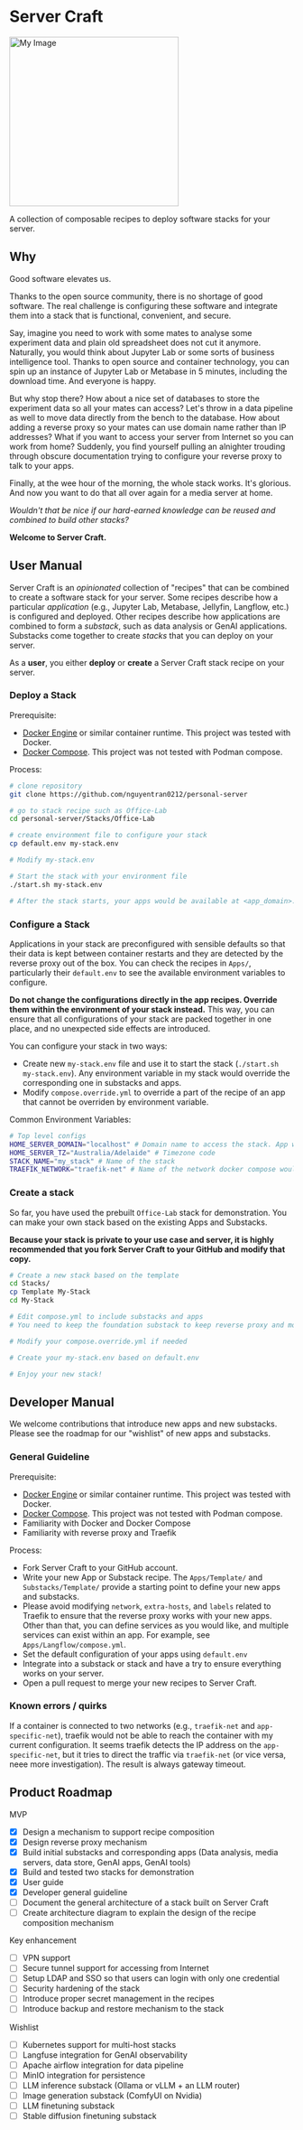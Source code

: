 # Server Craft

<img src="Assets/logo.jpg" alt="My Image" width="300" />

A collection of composable recipes to deploy software stacks for your server.

## Why

Good software elevates us. 

Thanks to the open source community, there is no shortage of good software. The real challenge is configuring these software and integrate them into a stack that is functional, convenient, and secure.

Say, imagine you need to work with some mates to analyse some experiment data and plain old spreadsheet does not cut it anymore. Naturally, you would think about Jupyter Lab or some sorts of business intelligence tool. Thanks to open source and container technology, you can spin up an instance of Jupyter Lab or Metabase in 5 minutes, including the download time. And everyone is happy.

But why stop there? How about a nice set of databases to store the experiment data so all your mates can access? Let's throw in a data pipeline as well to move data directly from the bench to the database. How about adding a reverse proxy so your mates can use domain name rather than IP addresses? What if you want to access your server from Internet so you can work from home? Suddenly, you find yourself pulling an alnighter trouding through obscure documentation trying to configure your reverse proxy to talk to your apps.

Finally, at the wee hour of the morning, the whole stack works. It's glorious. And now you want to do that all over again for a media server at home.

*Wouldn't that be nice if our hard-earned knowledge can be reused and combined to build other stacks?*

**Welcome to Server Craft.**


## User Manual

Server Craft is an *opinionated* collection of "recipes" that can be combined to create a software stack for your server. Some recipes describe how a particular *application* (e.g., Jupyter Lab, Metabase, Jellyfin, Langflow, etc.) is configured and deployed. Other recipes describe how applications are combined to form a *substack*, such as data analysis or GenAI applications. Substacks come together to create *stacks* that you can deploy on your server. 

As a **user**, you either **deploy** or **create** a Server Craft stack recipe on your server.


### Deploy a Stack

Prerequisite: 
- [Docker Engine](https://docs.docker.com/engine/install/) or similar container runtime. This project was tested with Docker.
- [Docker Compose](https://docs.docker.com/compose/install/). This project was not tested with Podman compose.

Process:

``` bash
# clone repository
git clone https://github.com/nguyentran0212/personal-server

# go to stack recipe such as Office-Lab
cd personal-server/Stacks/Office-Lab

# create environment file to configure your stack
cp default.env my-stack.env

# Modify my-stack.env 

# Start the stack with your environment file
./start.sh my-stack.env

# After the stack starts, your apps would be available at <app_domain>.<your_domain> and <app_domain>.localhost
```


### Configure a Stack

Applications in your stack are preconfigured with sensible defaults so that their data is kept between container restarts and they are detected by the reverse proxy out of the box. You can check the recipes in `Apps/`, particularly their `default.env` to see the available environment variables to configure.

**Do not change the configurations directly in the app recipes. Override them within the environment of your stack instead.** This way, you can ensure that all configurations of your stack are packed together in one place, and no unexpected side effects are introduced.

You can configure your stack in two ways:

- Create new `my-stack.env` file and use it to start the stack (`./start.sh my-stack.env`). Any environment variable in my stack would override the corresponding one in substacks and apps.
- Modify `compose.override.yml` to override a part of the recipe of an app that cannot be overriden by environment variable.

Common Environment Variables:

``` bash
# Top level configs
HOME_SERVER_DOMAIN="localhost" # Domain name to access the stack. App would be available as subdomain (e.g., app.localhost)
HOME_SERVER_TZ="Australia/Adelaide" # Timezone code
STACK_NAME="my_stack" # Name of the stack
TRAEFIK_NETWORK="traefik-net" # Name of the network docker compose would create for reverse proxy
```

### Create a stack

So far, you have used the prebuilt `Office-Lab` stack for demonstration. You can make your own stack based on the existing Apps and Substacks.

**Because your stack is private to your use case and server, it is highly recommended that you fork Server Craft to your GitHub and modify that copy.**

``` bash
# Create a new stack based on the template
cd Stacks/
cp Template My-Stack
cd My-Stack

# Edit compose.yml to include substacks and apps
# You need to keep the foundation substack to keep reverse proxy and monitoring!

# Modify your compose.override.yml if needed

# Create your my-stack.env based on default.env

# Enjoy your new stack!
```

## Developer Manual

We welcome contributions that introduce new apps and new substacks. Please see the roadmap for our "wishlist" of new apps and substacks.

### General Guideline

Prerequisite: 
- [Docker Engine](https://docs.docker.com/engine/install/) or similar container runtime. This project was tested with Docker.
- [Docker Compose](https://docs.docker.com/compose/install/). This project was not tested with Podman compose.
- Familiarity with Docker and Docker Compose
- Familiarity with reverse proxy and Traefik

Process: 
- Fork Server Craft to your GitHub account.
- Write your new App or Substack recipe. The `Apps/Template/` and `Substacks/Template/` provide a starting point to define your new apps and substacks. 
- Please avoid modifying `network`, `extra-hosts`, and `labels` related to Traefik to ensure that the reverse proxy works with your new apps. Other than that, you can define services as you would like, and multiple services can exist within an app. For example, see `Apps/Langflow/compose.yml`. 
- Set the default configuration of your apps using `default.env`
- Integrate into a substack or stack and have a try to ensure everything works on your server.
- Open a pull request to merge your new recipes to Server Craft.

### Known errors / quirks

If a container is connected to two networks (e.g., `traefik-net` and `app-specific-net`), traefik would not be able to reach the container with my current configuration. It seems traefik detects the IP address on the `app-specific-net`, but it tries to direct the traffic via `traefik-net` (or vice versa, neee more investigation). The result is always gateway timeout.

## Product Roadmap

MVP
- [x] Design a mechanism to support recipe composition
- [x] Design reverse proxy mechanism
- [x] Build initial substacks and corresponding apps (Data analysis, media servers, data store, GenAI apps, GenAI tools)
- [x] Build and tested two stacks for demonstration
- [x] User guide
- [x] Developer general guideline
- [ ] Document the general architecture of a stack built on Server Craft
- [ ] Create architecture diagram to explain the design of the recipe composition mechanism

Key enhancement
- [ ] VPN support 
- [ ] Secure tunnel support for accessing from Internet
- [ ] Setup LDAP and SSO so that users can login with only one credential
- [ ] Security hardening of the stack
- [ ] Introduce proper secret management in the recipes
- [ ] Introduce backup and restore mechanism to the stack

Wishlist
- [ ] Kubernetes support for multi-host stacks
- [ ] Langfuse integration for GenAI observability
- [ ] Apache airflow integration for data pipeline
- [ ] MinIO integration for persistence
- [ ] LLM inference substack (Ollama or vLLM + an LLM router)
- [ ] Image generation substack (ComfyUI on Nvidia)
- [ ] LLM finetuning substack
- [ ] Stable diffusion finetuning substack
